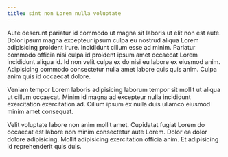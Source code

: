```yaml
---
title: sint non Lorem nulla voluptate
---
```


Aute deserunt pariatur id commodo ut magna sit laboris ut elit non est aute. Dolor ipsum magna excepteur ipsum culpa eu nostrud aliqua Lorem adipisicing proident irure. Incididunt cillum esse ad minim. Pariatur commodo officia nisi culpa id proident ipsum amet occaecat Lorem incididunt aliqua id. Id non velit culpa ex do nisi eu labore ex eiusmod anim. Adipisicing commodo consectetur nulla amet labore quis quis anim. Culpa anim quis id occaecat dolore.

Veniam tempor Lorem laboris adipisicing laborum tempor sit mollit ut aliqua ut cillum occaecat. Minim id magna ad excepteur nulla incididunt exercitation exercitation ad. Cillum ipsum ex nulla duis ullamco eiusmod minim amet consequat.

Velit voluptate labore non anim mollit amet. Cupidatat fugiat Lorem do occaecat est labore non minim consectetur aute Lorem. Dolor ea dolor dolore adipisicing. Mollit adipisicing exercitation officia anim. Et adipisicing id reprehenderit quis duis.